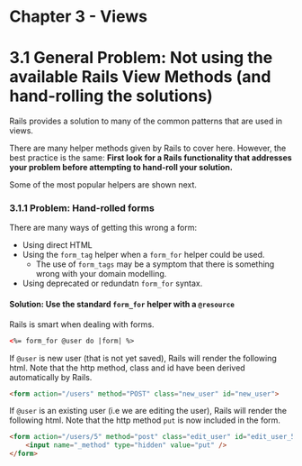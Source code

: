 # Chapter 3 - Views
# 3.1 General Problem: Not using the available Rails View Methods (and hand-rolling the solutions)

Rails provides a solution to many of the common patterns that are used in views.  

There are many helper methods given by Rails to cover here. However, the best practice is the same: __First look for a Rails functionality that addresses your problem before attempting to hand-roll your solution.__

Some of the most popular helpers are shown next.

### 3.1.1 Problem: Hand-rolled forms
There are many ways of getting this wrong a form: 

* Using direct HTML
* Using the `form_tag` helper when a `form_for` helper could be used.
    * The use of  `form_tags` may be a symptom that there is something wrong with your domain modelling.
* Using deprecated or redundatn `form_for`  syntax.

#### Solution: Use the standard `form_for` helper with a `@resource`
Rails is smart when dealing with forms.

```html
<%= form_for @user do |form| %>
```

If `@user` is new user (that is not yet saved), Rails will render the following html.  Note that the http method, class and id have been derived automatically by Rails.
```html
<form action="/users" method="POST" class="new_user" id="new_user">
```

If `@user` is an existing user (i.e we are editing the user), Rails will render the following html. Note that the http method `put` is now included in the form.
```html
<form action="/users/5" method="post" class="edit_user" id="edit_user_5">
    <input name="_method" type="hidden" value="put" />
</form>
```

